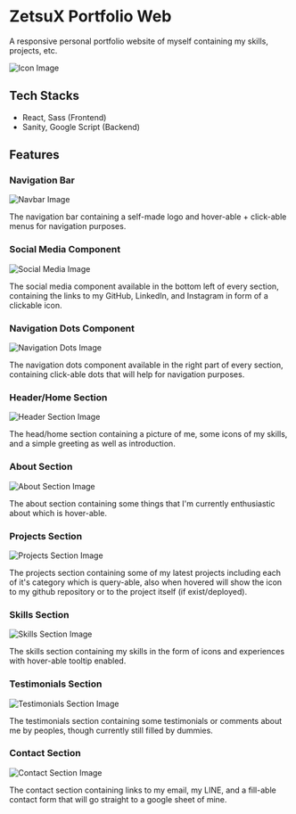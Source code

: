 # ZetsuX Portfolio Web

A responsive personal portfolio website of myself containing my skills, projects, etc.

![Icon Image](https://cdn.discordapp.com/attachments/995337235211763722/1073827287507669052/image.png)

## Tech Stacks
- React, Sass (Frontend)
- Sanity, Google Script (Backend)

## Features

### Navigation Bar

![Navbar Image](https://cdn.discordapp.com/attachments/995337235211763722/1073833240353312788/image.png)

The navigation bar containing a self-made logo and hover-able + click-able menus for navigation purposes.

### Social Media Component

![Social Media Image](https://cdn.discordapp.com/attachments/995337235211763722/1073833398008815676/image.png)

The social media component available in the bottom left of every section, containing the links to my GitHub, LinkedIn, and Instagram in form of a clickable icon.

### Navigation Dots Component

![Navigation Dots Image](https://cdn.discordapp.com/attachments/995337235211763722/1073833664812691547/image.png)

The navigation dots component available in the right part of every section, containing click-able dots that will help for navigation purposes.

### Header/Home Section

![Header Section Image](https://cdn.discordapp.com/attachments/995337235211763722/1073833905926438963/image.png)

The head/home section containing a picture of me, some icons of my skills, and a simple greeting as well as introduction.

### About Section

![About Section Image](https://cdn.discordapp.com/attachments/995337235211763722/1073834038583902208/image.png)

The about section containing some things that I'm currently enthusiastic about which is hover-able.

### Projects Section

![Projects Section Image](https://cdn.discordapp.com/attachments/995337235211763722/1073834117768151050/image.png)

The projects section containing some of my latest projects including each of it's category which is query-able, also when hovered will show the icon to my github repository or to the project itself (if exist/deployed).

### Skills Section

![Skills Section Image](https://cdn.discordapp.com/attachments/995337235211763722/1073834261385334804/image.png)

The skills section containing my skills in the form of icons and experiences with hover-able tooltip enabled.

### Testimonials Section 

![Testimonials Section Image](https://cdn.discordapp.com/attachments/995337235211763722/1073834406810222592/image.png)

The testimonials section containing some testimonials or comments about me by peoples, though currently still filled by dummies.

### Contact Section

![Contact Section Image](https://cdn.discordapp.com/attachments/995337235211763722/1073834481343012965/image.png)

The contact section containing links to my email, my LINE, and a fill-able contact form that will go straight to a google sheet of mine.